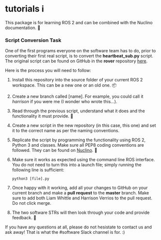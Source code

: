 # tutorials :information_source:
This package is for learning ROS 2 and can be combined with the Nuclino documentation. :notebook:

### Script Conversion Task
One of the first programs everyone on the software team has to do, prior to converting their first real script, is to convert the **heartbeat_sub.py** script. The original script can be found on GitHub in the **rover** repository [here](https://github.com/novarover/rover/blob/master/scripts/heartbeat_listener.py).

Here is the process you will need to follow:

1. Install this repository into the source folder of your current ROS 2 workspace. This can be a new one or an old one. :package:

2. Create a new branch called [name]. For example, you could call it *harrison* if you were me (I wonder who wrote this...).

3. Read through the previous script, understand what it does and the functionality it must provide. :scroll:

4. Create a new script in the new repository (in this case, this one) and set it to the correct name as per the naming conventions.

5. Replicate the script by programming the functionality using ROS 2, Python 3 and classes. Make sure all PEP8 coding conventions are followed. They can be found on [Nuclino](https://app.nuclino.com/Nova-Rover-Team/Software-2021/Python-1241f1a3-a1ee-45aa-8b68-e0f9e0d1b6ad). :snake:

6. Make sure it works as expected using the command line ROS interface. You do not need to turn this into a launch file; simply running the following line is sufficient:

    `python3 [file].py`

7. Once happy with it working, add all your changes to GitHub on your current branch and make a **pull request** to the **master** branch. Make sure to add both Liam Whittle and Harrison Verrios to the pull request. Do not click merge.

8. The two software STRs will then look through your code and provide feedback. :rocket:


If you have any questions at all, please do not hesistate to contact us and ask away! That is what the #software Slack channel is for. :)